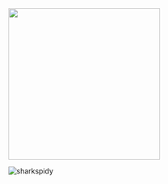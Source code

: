 <!--<img src="https://user-images.githubusercontent.com/74038190/212284136-03988914-d899-44b4-b1d9-4eeccf656e44.gif" width="920">-->
<img src="https://user-images.githubusercontent.com/74038190/235224431-e8c8c12e-6826-47f1-89fb-2ddad83b3abf.gif" width="300">
<p align="left"> <img src="https://komarev.com/ghpvc/?username=sharkspidy&label=Profile%20views&color=0e75b6&style=flat" alt="sharkspidy" /> </p>
